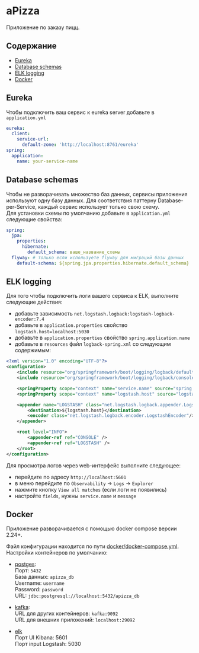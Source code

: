 # aPizza
Приложение по заказу пицц.

## Содержание
* [Eureka](#Eureka)
* [Database schemas](#Database-schemas)
* [ELK logging](#ELK-logging)
* [Docker](#Docker)

## Eureka
Чтобы подключить ваш сервис к eureka server добавьте в `application.yml`
```yaml
eureka:
  client:
    service-url:
      default-zone: 'http://localhost:8761/eureka'
spring:
  application:
    name: your-service-name
```

## Database schemas
Чтобы не разворачивать множество баз данных, сервисы приложения используют одну базу данных.
Для соответствия паттерну Database-per-Service, каждый сервис использует только свою схему.  
Для установки схемы по умолчанию добавьте в `application.yml` следующие свойства:
```yml
spring:
  jpa:
    properties:
      hibernate:
        default_schema: ваше_название_схемы
  flyway: # только если используете flyway для миграций базы данных
    default-schema: ${spring.jpa.properties.hibernate.default_schema}
```

## ELK logging
Для того чтобы подключить логи вашего сервиса к ELK, выполните следующие действия:
* добавьте зависимость `net.logstash.logback:logstash-logback-encoder:7.4`
* добавьте в `application.properties` свойство `logstash.host=localhost:5030`
* добавьте в `application.properties` свойство `spring.application.name`
* добавьте в `resources` файл `logback-spring.xml` со следующим содержимым:
```xml
<?xml version="1.0" encoding="UTF-8"?>
<configuration>
    <include resource="org/springframework/boot/logging/logback/defaults.xml"/>
    <include resource="org/springframework/boot/logging/logback/console-appender.xml"/>

    <springProperty scope="context" name="service.name" source="spring.application.name" />
    <springProperty scope="context" name="logstash.host" source="logstash.host" />

    <appender name="LOGSTASH" class="net.logstash.logback.appender.LogstashTcpSocketAppender">
        <destination>${logstash.host}</destination>
        <encoder class="net.logstash.logback.encoder.LogstashEncoder"/>
    </appender>

    <root level="INFO">
        <appender-ref ref="CONSOLE" />
        <appender-ref ref="LOGSTASH" />
    </root>
</configuration>
```

Для просмотра логов через web-интерфейс выполните следующее:
* перейдите по адресу `http://localhost:5601`
* в меню перейдите по `Observability` -> `Logs` -> `Explorer`
* нажмите кнопку `View all matches` (если логи не появились)
* настройте `fields`, нужны `service.name` и `message` 

## Docker
Приложение разворачивается с помощью docker compose версии 2.24+.
  
Файл конфигурации находится по пути [docker/docker-compose.yml](./docker/docker-compose.yml).  
Настройки контейнеров по умолчанию:
* [postges](./docker/postgres.env):  
Порт: `5432`  
База данных: `apizza_db`  
Username: `username`  
Password: `password`  
URL: `jdbc:postgresql://localhost:5432/apizza_db`


* [kafka](./docker/kafka.env):  
URL для других контейнеров: `kafka:9092`  
URL для внешних приложений: `localhost:29092`


* [elk](./docker/elk.env)  
Порт UI Kibana: 5601  
Порт input Logstash: 5030